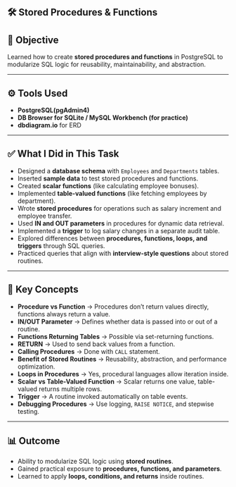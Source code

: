 ## 🛠️ Stored Procedures & Functions 

## 🎯 Objective  
Learned how to create **stored procedures and functions** in PostgreSQL to modularize SQL logic for reusability, maintainability, and abstraction.  

---

## ⚙️ Tools Used  
- **PostgreSQL(pgAdmin4)**
- **DB Browser for SQLite / MySQL Workbench (for practice)**
- **dbdiagram.io** for ERD

---

## ✅ What I Did in This Task  
- Designed a **database schema** with `Employees` and `Departments` tables.  
- Inserted **sample data** to test stored procedures and functions.  
- Created **scalar functions** (like calculating employee bonuses).  
- Implemented **table-valued functions** (like fetching employees by department).  
- Wrote **stored procedures** for operations such as salary increment and employee transfer.  
- Used **IN and OUT parameters** in procedures for dynamic data retrieval.  
- Implemented a **trigger** to log salary changes in a separate audit table.  
- Explored differences between **procedures, functions, loops, and triggers** through SQL queries.  
- Practiced queries that align with **interview-style questions** about stored routines.  

---
## 📌 Key Concepts   
- **Procedure vs Function** → Procedures don’t return values directly, functions always return a value.  
- **IN/OUT Parameter** → Defines whether data is passed into or out of a routine.  
- **Functions Returning Tables** → Possible via set-returning functions.  
- **RETURN** → Used to send back values from a function.  
- **Calling Procedures** → Done with `CALL` statement.  
- **Benefit of Stored Routines** → Reusability, abstraction, and performance optimization.  
- **Loops in Procedures** → Yes, procedural languages allow iteration inside.  
- **Scalar vs Table-Valued Function** → Scalar returns one value, table-valued returns multiple rows.  
- **Trigger** → A routine invoked automatically on table events.  
- **Debugging Procedures** → Use logging, `RAISE NOTICE`, and stepwise testing.  

---

## 📊 Outcome  
- Ability to modularize SQL logic using **stored routines**.  
- Gained practical exposure to **procedures, functions, and parameters**.  
- Learned to apply **loops, conditions, and returns** inside routines.  




